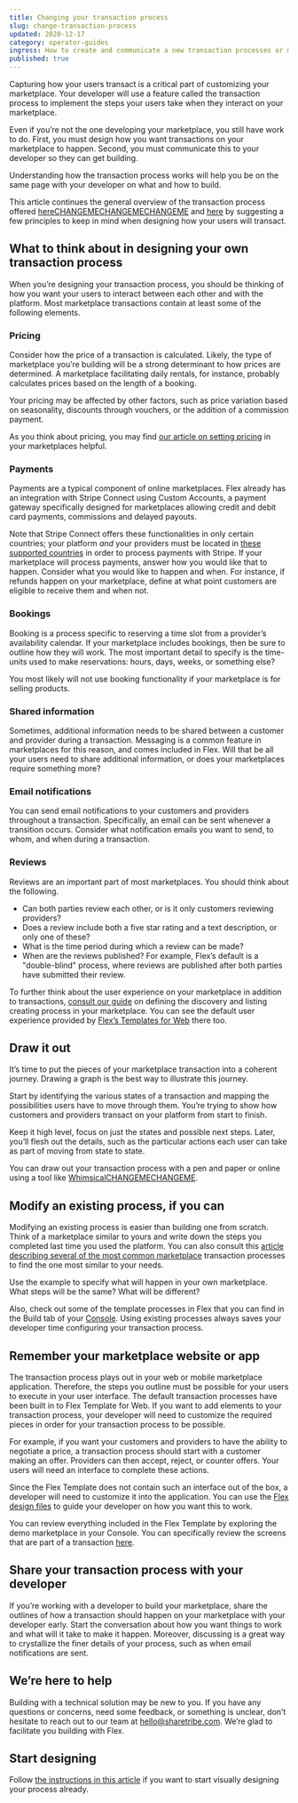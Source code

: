 ```yaml
---
title: Changing your transaction process
slug: change-transaction-process
updated: 2020-12-17
category: operator-guides
ingress: How to create and communicate a new transaction processes or make changes to an existing one
published: true
---
```


Capturing how your users transact is a critical part of customizing your marketplace. Your developer will use a feature called the transaction process to implement the steps your users take when they interact on your marketplace. 

Even if you’re not the one developing your marketplace, you still have work to do. First, you must design how you want transactions on your marketplace to happen. Second, you must communicate this to your developer so they can get building. 

Understanding how the transaction process works will help you be on the same page with your developer on what and how to build. 

This article continues the general overview of the transaction process offered [hereCHANGEMECHANGEMECHANGEME](CHANGEMECHANGEME) and [here](https://www.sharetribe.com/docs/background/transaction-process/) by suggesting a few principles to keep in mind when designing how your users will transact.

## What to think about in designing your own transaction process

When you’re designing your transaction process, you should be thinking of how you want your users to interact between each other and with the platform. Most marketplace transactions contain at least some of the following elements.  

### Pricing

Consider how the price of a transaction is calculated. Likely, the type of marketplace you’re building will be a strong determinant to how prices are determined. A marketplace facilitating daily rentals, for instance, probably calculates prices based on the length of a booking. 

Your pricing may be affected by other factors, such as price variation based on seasonality, discounts through vouchers, or the addition of a commission payment. 

As you think about pricing, you may find [our article on setting pricing](https://www.sharetribe.com/academy/how-to-set-pricing-in-your-marketplace/) in your marketplaces helpful.

### Payments

Payments are a typical component of online marketplaces. Flex already has an integration with Stripe Connect using Custom Accounts, a payment gateway specifically designed for marketplaces allowing credit and debit card payments, commissions and delayed payouts. 

Note that Stripe Connect offers these functionalities in only certain countries; your platform *and* your providers must be located in [these supported countries](https://stripe.com/docs/connect/custom-accounts#requirements) in order to process payments with Stripe. If your marketplace will process payments, answer how you would like that to happen. Consider what you would like to happen and when. For instance, if refunds happen on your marketplace, define at what point customers are eligible to receive them and when not. 

### Bookings

Booking is a process specific to reserving a time slot from a provider’s availability calendar. If your marketplace includes bookings, then be sure to outline how they will work. The most important detail to specify is the time-units used to make reservations: hours, days, weeks, or something else? 

You most likely will not use booking functionality if your marketplace is for selling products.

### Shared information

Sometimes, additional information needs to be shared between a customer and provider during a transaction. Messaging is a common feature in marketplaces for this reason, and comes included in Flex. Will that be all your users need to share additional information, or does your marketplaces require something more? 

### Email notifications 

You can send email notifications to your customers and providers throughout a transaction. Specifically, an email can be sent whenever a transition occurs. Consider what notification emails you want to send, to whom, and when during a transaction.

### Reviews

Reviews are an important part of most marketplaces. You should think about the following. 

- Can both parties review each other, or is it only customers reviewing providers?
- Does a review include both a five star rating and a text description, or only one of these?
- What is the time period during which a review can be made?
- When are the reviews published? For example, Flex’s default is a "double-blind" process, where reviews are published after both parties have submitted their review.

To further think about the user experience on your marketplace in addition to transactions, [consult our guide](https://www.sharetribe.com/docs/design-toolkit/user-journey/) on defining the discovery and listing creating process in your marketplace. You can see the default user experience provided by [Flex’s Templates for Web](https://www.sharetribe.com/docs/background/concepts/#flex-templates-for-web-ftw) there too.

## Draw it out

It’s time to put the pieces of your marketplace transaction into a coherent journey. Drawing a graph is the best way to illustrate this journey. 

Start by identifying the various states of a transaction and mapping the possibilities users have to move through them. You’re trying to show how customers and providers transact on your platform from start to finish. 

Keep it high level, focus on just the states and possible next steps. Later, you’ll flesh out the details, such as the particular actions each user can take as part of moving from state to state. 

You can draw out your transaction process with a pen and paper or online using a tool like [WhimsicalCHANGEMECHANGEME](CHANGEMECHANGEME). 

## Modify an existing process, if you can

Modifying an existing process is easier than building one from scratch. Think of a marketplace similar to yours and write down the steps you completed last time you used the platform. You can also consult this [article describing several of the most common marketplace](https://www.sharetribe.com/academy/design-booking-flow-service-marketplace/) transaction processes to find the one most similar to your needs. 

Use the example to specify what will happen in your own marketplace. What steps will be the same? What will be different?

Also, check out some of the template processes in Flex that you can find in the Build tab of your [Console](https://flex-console.sharetribe.com/). Using existing processes always saves your developer time configuring your transaction process.

## Remember your marketplace website or app 

The transaction process plays out in your web or mobile marketplace application. Therefore, the steps you outline must be possible for your users to execute in your user interface. The default transaction processes have been built in to Flex Template for Web. If you want to add elements to your transaction process, your developer will need to customize the required pieces in order for your transaction process to be possible. 

For example, if you want your customers and providers to have the ability to negotiate a price, a transaction process should start with a customer making an offer. Providers can then accept, reject, or counter offers. Your users will need an interface to complete these actions. 

Since the Flex Template does not contain such an interface out of the box, a developer will need to customize it into the application. You can use the [Flex design files](https://www.sharetribe.com/docs/design-toolkit/design-files/) to guide your developer on how you want this to work.

You can review everything included in the Flex Template by exploring the demo marketplace in your Console. You can specifically review the screens that are part of a transaction [here](https://www.sharetribe.com/docs/design-toolkit/user-journey/#transaction-process). 

## Share your transaction process with your developer 

If you’re working with a developer to build your marketplace, share the outlines of how a transaction should happen on your marketplace with your developer early. Start the conversation about how you want things to work and what will it take to make it happen. Moreover, discussing is a great way to crystallize the finer details of your process, such as when email notifications are sent.

## We’re here to help 

Building with a technical solution may be new to you. If you have any questions or concerns, need some feedback, or something is unclear, don’t hesitate to reach out to our team at hello@sharetribe.com. We’re glad to facilitate you building with Flex. 

## Start designing

Follow [the instructions in this article]() if you want to start visually designing your process already.

